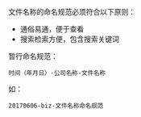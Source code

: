 文件名称的命名规范必须符合以下原则：

- 通俗易通，便于查看
- 搜索检索方便，包含搜索关键词

暂行命名规范：

    时间（年月日）-公司名称-文件名称

如：

    20170606-biz-文件名称命名规范
